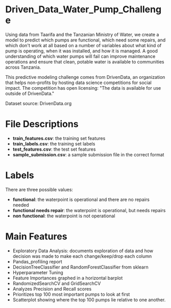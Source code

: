 # Driven_Data_Water_Pump_Challenge
Using data from Taarifa and the Tanzanian Ministry of Water, we create a model to predict which pumps are functional, which need some repairs, and which don't work at all based on a number of variables about what kind of pump is operating, when it was installed, and how it is managed. A good understanding of which water pumps will fail can improve maintenance operations and ensure that clean, potable water is available to communities across Tanzania.

This predictive modeling challenge comes from DrivenData, an organization that helps non-profits by hosting data science competitions for social impact. The competition has open licensing: "The data is available for use outside of DrivenData."

Dataset source: DrivenData.org

# File Descriptions
* **train_features.csv**: the training set features
* **train_labels.csv**: the training set labels
* **test_features.csv**: the test set features
* **sample_submission.csv**: a sample submission file in the correct format

# Labels
There are three possible values:

* **functional**: the waterpoint is operational and there are no repairs needed
* **functional needs repair**: the waterpoint is operational, but needs repairs
* **non functional**: the waterpoint is not operational

# Main Features
* Exploratory Data Analysis: documents exploration of data and how decision was made to make each change/keep/drop each column
* Pandas_profiling report
* DecisionTreeClassifier and RandomForestClassifier from sklearn
* Hyperparameter Tuning
* Feature Importances graphed in a horizontal barplot
* RandomizedSearchCV and GridSearchCV
* Analyzes Precision and Recall scores
* Prioritizes top 100 most important pumps to look at first
* Scatterplot showing where the top 100 pumps lie relative to one another.
